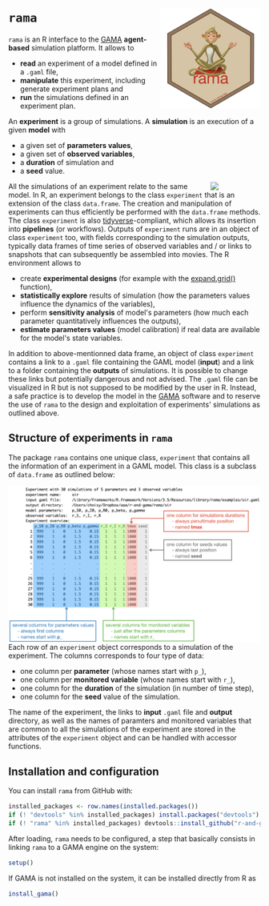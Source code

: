 
<!-- README.md is generated from README.Rmd. Please edit that file -->
`rama` <img src="man/figures/logo.png" align="right" width=200/>
================================================================

<!-- [![CRAN_Status_Badge](http://www.r-pkg.org/badges/version/rama)](https://cran.r-project.org/package=rama) -->
`rama` is an R interface to the [GAMA](https://gama-platform.github.io) **agent-based** simulation platform. It allows to

-   **read** an experiment of a model defined in a `.gaml` file,
-   **manipulate** this experiment, including generate experiment plans and
-   **run** the simulations defined in an experiment plan.

An **experiment** is a group of simulations. A **simulation** is an execution of a given **model** with

-   a given set of **parameters values**,
-   a given set of **observed variables**,
-   a **duration** of simulation and
-   a **seed** value.

<img src="man/figures/get_started_green.png" align="right" width=100/>

All the simulations of an experiment relate to the same model. In R, an experiment belongs to the class `experiment` that is an extension of the class `data.frame`. The creation and manipulation of experiments can thus efficiently be performed with the `data.frame` methods. The class `experiment` is also [tidyverse](https://www.tidyverse.org)-compliant, which allows its insertion into **pipelines** (or workflows). Outputs of `experiment` runs are in an object of class `experiment` too, with fields corresponding to the simulation outputs, typically data frames of time series of observed variables and / or links to snapshots that can subsequently be assembled into movies. The R environment allows to

-   create **experimental designs** (for example with the [expand.grid()](https://www.rdocumentation.org/packages/base/versions/3.5.1/topics/expand.grid) function),
-   **statistically explore** results of simulation (how the parameters values influence the dynamics of the variables),
-   perform **sensitivity analysis** of model's parameters (how much each parameter quantitatively influences the outputs),
-   **estimate parameters values** (model calibration) if real data are available for the model's state variables.

In addition to above-mentionned data frame, an object of class `experiment` contains a link to a `.gaml` file containing the GAML model (**input**) and a link to a folder containing the **outputs** of simulations. It is possible to change these links but potentially dangerous and not advised. The `.gaml` file can be visualized in R but is not supposed to be modified by the user in R. Instead, a safe practice is to develop the model in the [GAMA](https://gama-platform.github.io) software and to reserve the use of `rama` to the design and exploitation of experiments' simulations as outlined above.

Structure of experiments in `rama`
----------------------------------

The package `rama` contains one unique class, `experiment` that contains all the information of an experiment in a GAML model. This class is a subclass of `data.frame` as outlined below:

<img src="man/figures/rama1_1.png" align="right" width=900/>

Each row of an `experiment` object corresponds to a simulation of the experiment. The columns corresponds to four type of data:

-   one column per **parameter** (whose names start with `p_`),
-   one column per **monitored variable** (whose names start with `r_`),
-   one column for the **duration** of the simulation (in number of time step),
-   one column for the **seed** value of the simulation.

The name of the experiment, the links to **input** `.gaml` file and **output** directory, as well as the names of paramters and monitored variables that are common to all the simulations of the experiment are stored in the attributes of the `experiment` object and can be handled with accessor functions.

Installation and configuration
------------------------------

You can install `rama` from GitHub with:

``` r
installed_packages <- row.names(installed.packages())
if (! "devtools" %in% installed_packages) install.packages("devtools")
if (! "rama" %in% installed_packages) devtools::install_github("r-and-gama/rama")
```

After loading, `rama` needs to be configured, a step that basically consists in linking `rama` to a GAMA engine on the system:

``` r
setup()
```

If GAMA is not installed on the system, it can be installed directly from R as

``` r
install_gama()
```
